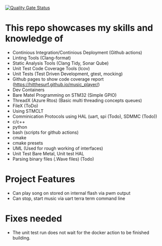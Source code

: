 [![Quality Gate Status](https://sonarcloud.io/api/project_badges/measure?project=Hitthesurf_music_player&metric=alert_status&token=67e0d41abbbfd9f1309005d816ca051140862c43)](https://sonarcloud.io/summary/new_code?id=Hitthesurf_music_player)

# This repo showcases my skills and knowledge of
- Continious Integration/Continious Deployment (Github actions)
- Linting Tools (Clang-format)
- Static Analysis Tools (Clang Tidy, Sonar Qube)
- Unit Test Code Coverage Tools (lcov)
- Unit Tests (Test Driven Development, gtest, mocking)
- Github pages to show code coverage report (https://hitthesurf.github.io/music_player/)
- Dev Containers
- Bare Matel Programming on STM32 (Simple GPIO)
- ThreadX (Azure Rtos) (Basic multi threading concepts queues)
- FileX (ToDo)
- Using STMCLT
- Comminication Protocols using HAL (uart, spi (Todo), SDMMC (Todo))
- c/c++
- python
- bash (scripts for github actions)
- cmake
- cmake presets
- UML (Used for rough working of interfaces) 
- Unit Test Bare Metal, Unit test HAL
- Parsing binary files (.Wave files) (Todo)

# Project Features
- Can play song on stored on internal flash via pwm output
- Can stop, start music via uart terra term command line

# Fixes needed
- The unit test run does not wait for the docker action to be finished building.

